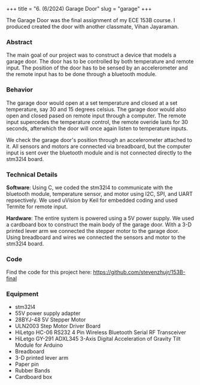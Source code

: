 +++
title = "6. (6/2024) Garage Door"
slug = "garage"
+++

The Garage Door was the final assignment of my ECE 153B course. I produced created the door with another classmate, Vihan Jayaraman.

### Abstract

The main goal of our project was to construct a device that models a garage door. The door has to be controlled by both temperature and remote input. The position of the door has to be sensed by an accelerometer and the remote input has to be done through a bluetooth module.

### Behavior

The garage door would open at a set temperature and closed at a set temperature, say 30 and 15 degrees celsius. The garage door would also open and closed pased on remote input through a computer. The remote input supercedes the temperature control, the remote overide lasts for 30 seconds, afterwhich the door will once again listen to temperature inputs. 

We check the garage door's position through an accelerometer attached to it. All sensors and motors are connected via breadboard, but the computer input is sent over the bluetooth module and is not connected directly to the stm32l4 board. 

### Technical Details

**Software**: Using C, we coded the stm32l4 to communicate with the bluetooth module, temperature sensor, and motor using I2C, SPI, and UART repsectively. We used uVision by Keil for embedded coding and used Termite for remote input.

**Hardware**: The entire system is powered using a 5V power supply. We used a cardboard box to construct the main body of the garage door. With a 3-D printed lever arm we connected the stepper motor to the garage door. Using breadboard and wires we connected the sensors and motor to the stm32l4 board.

### Code
Find the code for this project here: https://github.com/stevenzhujr/153B-final

### Equipment
- stm32l4
- 55V power supply adapter
- 28BYJ-48 5V Stepper Motor
- ULN2003 Step Motor Driver Board
- HiLetgo HC-06 RS232 4 Pin Wireless Bluetooth Serial RF Transceiver
- HiLetgo GY-291 ADXL345 3-Axis Digital Acceleration of Gravity Tilt Module for Arduino
- Breadboard
- 3-D printed lever arm
- Paper pin
- Rubber Bands
- Cardboard box